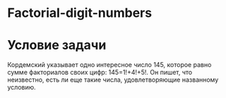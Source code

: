 # Factorial-digit-numbers
# Условие задачи
Кордемский указывает одно интересное число 145, которое равно сумме факториалов своих цифр: 145=1!+4!+5!. Он пишет, что неизвестно, есть ли еще такие числа, удовлетворяющие названному условию.
